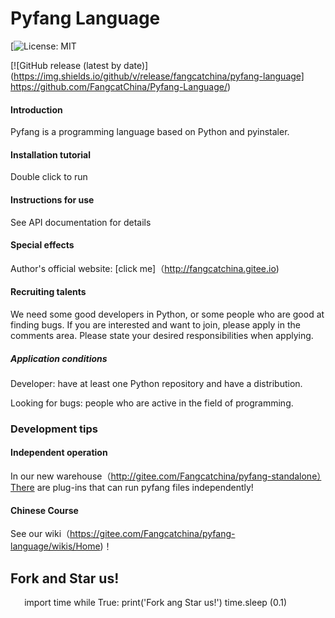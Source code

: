 # Pyfang Language



[![License: MIT](https://img.shields.io/badge/License-MIT-blue.svg]https://www.gnu.org/licenses/mit)

[![GitHub release (latest by date)](https://img.shields.io/github/v/release/fangcatchina/pyfang-language] https://github.com/FangcatChina/Pyfang-Language/)

#### Introduction



Pyfang is a programming language based on Python and pyinstaler.



#### Installation tutorial



Double click to run



#### Instructions for use



See API documentation for details



#### Special effects



Author's official website: [click me]（http://fangcatchina.gitee.io)



#### Recruiting talents



We need some good developers in Python, or some people who are good at finding bugs. If you are interested and want to join, please apply in the comments area. Please state your desired responsibilities when applying.

##### Application conditions



Developer: have at least one Python repository and have a distribution.

Looking for bugs: people who are active in the field of programming.

### Development tips



#### Independent operation



In our new warehouse（http://gitee.com/Fangcatchina/pyfang-standalone）There are plug-ins that can run pyfang files independently!

#### Chinese Course



See our wiki（https://gitee.com/Fangcatchina/pyfang-language/wikis/Home)！



## Fork and Star us!

` ` ` `
import time
while True:
print('Fork ang Star us!')
time.sleep (0.1)
` ` ` `
